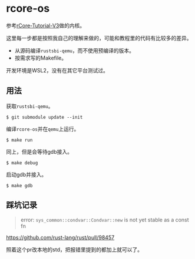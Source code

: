 # rcore-os

参考[rCore-Tutorial-V3](https://rcore-os.github.io/rCore-Tutorial-Book-v3/)做的内核。


这里每一步都是按照我自己的理解来做的，可能和教程里的代码有比较多的差异。

- 从源码编译`rustsbi-qemu`，而不使用预编译的版本。
- 按需求写的Makefile。

开发环境是WSL2，没有在其它平台测试过。

## 用法

获取`rustsbi-qemu`。
```
$ git submodule update --init
```

编译`rcore-os`并在`qemu`上运行。
```
$ make run
```

同上，但是会等待gdb接入。
```
$ make debug
```

启动gdb并接入。
```
$ make gdb
```

## 踩坑记录

> error: `sys_common::condvar::Condvar::new` is not yet stable as a const fn

https://github.com/rust-lang/rust/pull/98457

照着这个pr改本地的std，把报错里提到的都加上就可以了。
